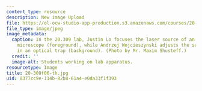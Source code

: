 ```yaml
---
content_type: resource
description: New image Upload
file: https://ol-ocw-studio-app-production.s3.amazonaws.com/courses/20-309-biological-engineering-ii-instrumentation-and-measurement-fall-2006/8377cc9e114b82b861a4e0da33f1f393_20-309f06-th.jpg
file_type: image/jpeg
image_metadata:
  caption: In the 20.309 lab, Justin Lo focuses the laser source of an atomic force
    microscope (foreground), while Andrzej Wojcieszynski adjusts the sample mounted
    in an optical trap (background). (Photo by Mr. Maxim Shusteff.)
  credit: ''
  image-alt: Students working on lab apparatus.
resourcetype: Image
title: 20-309f06-th.jpg
uid: 8377cc9e-114b-82b8-61a4-e0da33f1f393
---
```

